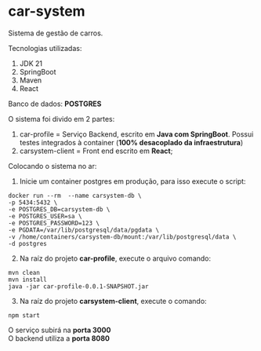 # car-system
Sistema de gestão de carros.   

Tecnologias utilizadas:
1. JDK 21
2. SpringBoot
3. Maven
4. React

Banco de dados: **POSTGRES**

O sistema foi divido em 2 partes:   
1. car-profile = Serviço Backend, escrito em **Java com SpringBoot**. Possui testes integrados à container (**100% desacoplado da infraestrutura**)
2. carsystem-client = Front end escrito em **React**;

Colocando o sistema no ar:   
1. Inicie um container postgres em produção, para isso execute o script:
```
docker run --rm  --name carsystem-db \
-p 5434:5432 \
-e POSTGRES_DB=carsystem-db \
-e POSTGRES_USER=sa \
-e POSTGRES_PASSWORD=123 \
-e PGDATA=/var/lib/postgresql/data/pgdata \
-v /home/containers/carsystem-db/mount:/var/lib/postgresql/data \
-d postgres
```
2. Na raíz do projeto **car-profile**, execute o arquivo comando:   
```
mvn clean
mvn install
java -jar car-profile-0.0.1-SNAPSHOT.jar
```
3. Na raíz do projeto **carsystem-client**, execute o comando:
```
npm start
```

O serviço subirá na **porta 3000**   
O backend utiliza a **porta 8080**


